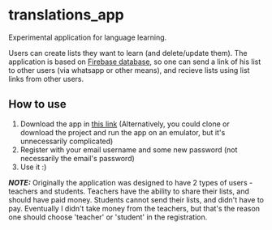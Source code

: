 # translations_app
 
Experimental application for language learning.

Users can create lists they want to learn (and delete/update them). The application is based on [Firebase database](https://firebase.google.com/), so one can send a link of his list to other users (via whatsapp or other means), and recieve lists using list links from other users.


## How to use
1. Download the app in [this link](https://github.com/binyaminc/translations_app/raw/main/app/release/app-release.apk)
(Alternatively, you could clone or download the project and run the app on an emulator, but it's unnecessarily complicated)
2. Register with your email username and some new password (not necessarily the email's password) 
3. Use it :)

**_NOTE:_** Originally the application was designed to have 2 types of users - teachers and students. Teachers have the ability to share their lists, and should have paid money. Students cannot send their lists, and didn't have to pay. Eventually I didn't take money from the teachers, but that's the reason one should choose 'teacher' or 'student' in the registration. 
